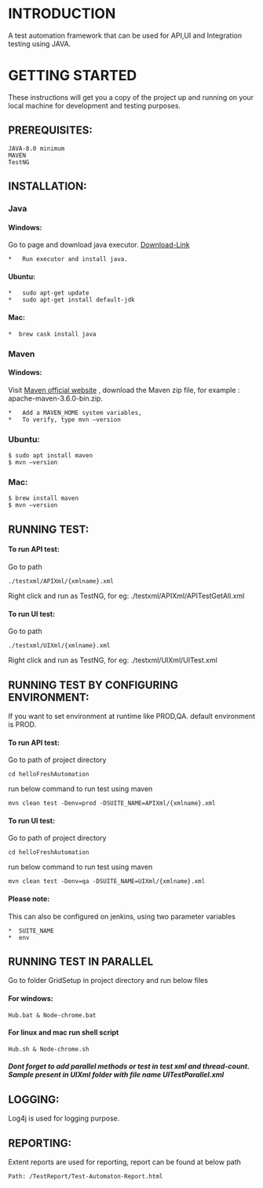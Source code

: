 # INTRODUCTION

A test automation framework that can be used for API,UI and Integration testing using JAVA.

# GETTING STARTED

These instructions will get you a copy of the project up and running on your local machine for development and testing purposes.

## PREREQUISITES:

```
JAVA-8.0 minimum
MAVEN
TestNG
```

## INSTALLATION:

### Java

#### Windows:
Go to page and download java executor. [Download-Link](https://java.com/en/download/manual.jsp/)
```
*   Run executor and install java.
```

#### Ubuntu:
```
*   sudo apt-get update
*   sudo apt-get install default-jdk
```

#### Mac:
```
*  brew cask install java
```

### Maven

#### Windows:
Visit [Maven official website](http://maven.apache.org/download.cgi)
, download the Maven zip file, for example : apache-maven-3.6.0-bin.zip.
```
*   Add a MAVEN_HOME system variables,
*   To verify, type mvn –version
```
### Ubuntu:
```
$ sudo apt install maven
$ mvn –version
```
### Mac:
```
$ brew install maven
$ mvn –version
```

## RUNNING TEST:

#### To run API test:

Go to path
```
./testxml/APIXml/{xmlname}.xml
```
Right click and run as TestNG, 
for eg: ./testxml/APIXml/APITestGetAll.xml

#### To run UI test:

Go to path
```
./testxml/UIXml/{xmlname}.xml
```
Right click and run as TestNG, 
for eg: ./testxml/UIXml/UITest.xml

## RUNNING TEST BY CONFIGURING ENVIRONMENT:
If you want to set environment at runtime like PROD,QA. default environment is PROD.

#### To run API test:

Go to path of project directory
```
cd helloFreshAutomation
```

run below command to run test using maven
```
mvn clean test -Denv=prod -DSUITE_NAME=APIXml/{xmlname}.xml
```

#### To run UI test:

Go to path of project directory
```
cd helloFreshAutomation
```
run below command to run test using maven
```
mvn clean test -Denv=qa -DSUITE_NAME=UIXml/{xmlname}.xml
```
#### Please note:
This can also be configured on jenkins, using two parameter variables
```
*  SUITE_NAME
*  env
```

## RUNNING TEST IN PARALLEL
Go to folder GridSetup in project directory and run below files
#### For windows:
```
Hub.bat & Node-chrome.bat
```

#### For linux and mac run shell script
```
Hub.sh & Node-chrome.sh
```
##### Dont forget to add parallel methods or test in test xml and thread-count. Sample present in UIXml folder with file name UITestParallel.xml


## LOGGING:
Log4j is used for logging purpose.

## REPORTING:
Extent reports are used for reporting, report can be found at below path
```
Path: /TestReport/Test-Automaton-Report.html
```
